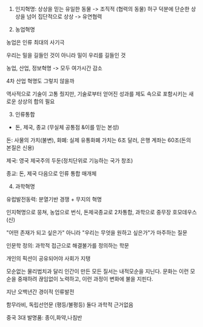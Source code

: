 
1. 인지혁명: 상상을 믿는 유일한 동물 -> 조직적 (협력의 동물) 허구 덕분에 단순한 상상을 넘어 집단적으로 상상 -> 유연협력


2. 농업혁명

농업은 인류 최대의 사기극

우리는 밀을 길들인 것이 아니라 밀이 우리를 길들인 것

농업, 산업, 정보혁명 -> 모두 여가시간 감소

4차 산업 혁명도 그렇지 않을까

역사적으로 기술이 고통 줬지만, 기술로부터 얻어진 성과를 제도 속으로 포함시키는 새로운 상상의 합의 필요


3. 인류통합

- 돈, 제국, 종교 (무실체 공통점 &이를 믿는 본성)

돈: 사물의 가치(불변), 화폐: 실제 유통화폐 가치는 6조 달러, 은행 계좌는 60조(돈의 본질은 신용)

제국: 영국 제국주의 두둔(정치단위로 기능하는 국가 창조)

종교: 돈, 제국 다음으로 인류 통합 매개체

  

4. 과학혁명

유럽발전동력: 분열기반 경쟁 + 무지의 혁명

  

인지혁명으로 뭉쳐, 농업으로 번식, 돈제국종교로 2차통합, 과학으로 중무장 호모데우스(신)

  

"어떤 존재가 되고 싶은가" 아니라 "우리는 무엇을 원하고 싶은가"가 마주하는 질문

  

인문학 정의: 과학적 접근으로 해결불가를 정의하는 학문

개인의 픽션이 공유되어야 사회가 지탱

  

모순없는 물리법치과 달리 인간이 만든 모든 질서는 내적모순을 지닌다. 문화는 이런 모순을 중재하려 끊임없이 노력하고, 이런 과정이 변화에 불을 지핀다.

  

지난 오백년간 경이적 인류발전 

  

함무라비, 독립선언문 (평등/불평등) 둘다 과학적 근거없음

중국 3대 발명품: 종이,화약,나침반

  

